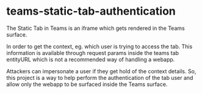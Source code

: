 # teams-static-tab-authentication
The Static Tab in Teams is an iframe which gets rendered in the Teams surface.

In order to get the context, eg. which user is trying to access the tab. This information is available through request params inside the teams tab entityURL which is not a recommended way of handling a webapp. 

Attackers can impersonate a user if they get hold of the context details. So, this project is a way to help perform the authentication of the tab user and allow only the webapp to be surfaced inside the Teams surface. 
